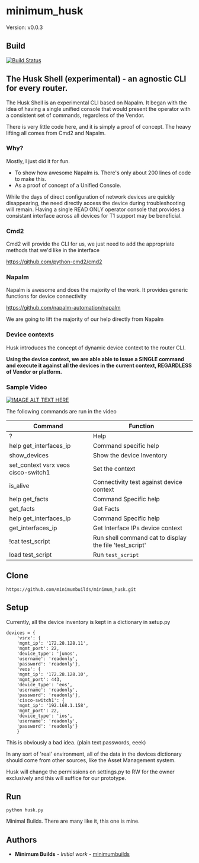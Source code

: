 # minimum_husk

Version: v0.0.3

## Build
[![Build Status](https://travis-ci.org/minimumbuilds/minimum_husk.svg?branch=v0.0.3)](https://travis-ci.org/minimumbuilds/minimum_husk)

## The Husk Shell (experimental) - an agnostic CLI for every router.

The Husk Shell is an experimental CLI based on Napalm.  It began with the idea of
having a single unified console that would present the operator with a consistent 
set of commands, regardless of the Vendor.

There is very little code here, and it is simply a proof of concept. The heavy lifting all comes
from Cmd2 and Napalm. 

### Why?

Mostly, I just did it for fun.

- To show how awesome Napalm is. There's only about 200 lines of code to make this.
- As a proof of concept of a Unified Console.

While the days of direct configuration of network devices are quickly disappearing, the need
directly access the device during troubleshooting will remain.  Having a single READ ONLY 
operator console that provides a consistant interface across all devices for T1 support
may be beneficial. 	



### Cmd2

Cmd2 will provide the CLI for us, we just need to add the appropriate methods that we'd like 
in the interface

https://github.com/python-cmd2/cmd2

### Napalm

Napalm is awesome and does the majority of the work. It provides generic functions for device 
connectivity
 
https://github.com/napalm-automation/napalm

We are going to lift the majority of our help directly from Napalm

### Device contexts

Husk introduces the concept of dynamic device context to the router CLI.

**Using the device context, we are able able to issue a SINGLE command and execute it against all the 
devices in the current context, REGARDLESS of Vendor or platform.**

### Sample Video


[![IMAGE ALT TEXT HERE](http://img.youtube.com/vi/ETNb_BTGB2w/0.jpg)](http://www.youtube.com/watch?v=ETNb_BTGB2w)
 
The following commands are run in the video


| Command   |   Function  |
|------------------------------------|---------------------------------------------------------------------------|
|?|  Help|
|help get_interfaces_ip| Command specific help |
|show_devices| Show the device Inventory | 
|set_context vsrx veos cisco-switch1 | Set the context |
|is_alive| Connectivity test against device context |:w
|help get_facts | Command Specific help |
|get_facts | Get Facts |
|help get_interfaces_ip | Command Specific help |
|get_interfaces_ip | Get Interface IPs device context |
|!cat test_script | Run shell command cat to display the file 'test_script' |
|load test_script | Run `test_script` |


## Clone 

	https://github.com/minimumbuilds/minimum_husk.git

## Setup

Currently, all the device inventory is kept in a dictionary in setup.py

	devices = {
	    'vsrx': {
		'mgmt_ip': '172.28.128.11',
		'mgmt_port': 22,
		'device_type': 'junos',
		'username': 'readonly',
		'password': 'readonly'},
	    'veos': {
		'mgmt_ip': '172.28.128.10',
		'mgmt_port': 443,
		'device_type': 'eos',
		'username': 'readonly',
		'password': 'readonly'},
	    'cisco-switch1': {
		'mgmt_ip': '192.168.1.158',
		'mgmt_port': 22,
		'device_type': 'ios',
		'username': 'readonly',
		'password': 'readonly'}
	    }

This is obviously a bad idea. (plain text passwords, eeek)

In any sort of 'real' environment, all of the data in the
devices dictionary should come from other sources, like the Asset Management system.

Husk will change the  permissions on settings.py to RW for the owner exclusively
and this will suffice for our prototype.

## Run

	python husk.py



Minimal Builds. There are many like it, this one is mine.

## Authors

* **Minimum Builds** - *Initial work* - [minimumbuilds](https://github.com/minimumbuilds)

